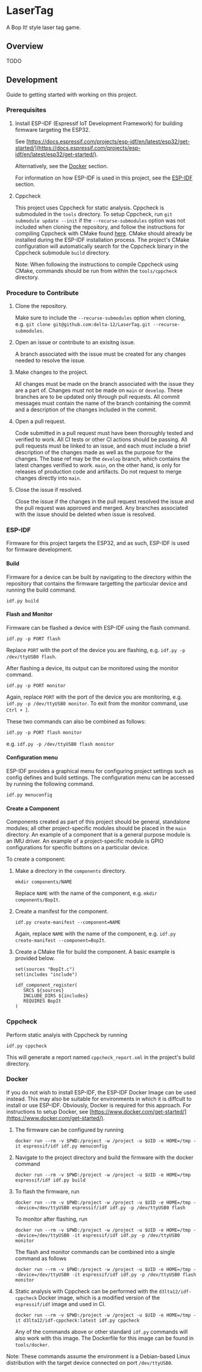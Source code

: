 # LaserTag

A Bop It! style laser tag game.

## Overview

TODO

## Development

Guide to getting started with working on this project.

### Prerequisites

1. Install ESP-IDF (Espressif IoT Development Framework) for building firmware targeting the ESP32.

   See [https://docs.espressif.com/projects/esp-idf/en/latest/esp32/get-started/](https://docs.espressif.com/projects/esp-idf/en/latest/esp32/get-started/).

   Alternatively, see the [Docker](#docker) section.

   For information on how ESP-IDF is used in this project, see the [ESP-IDF](#esp-idf) section.

2. Cppcheck

   This project uses Cppcheck for static analysis. Cppcheck is submoduled in the `tools` directory. To setup Cppcheck, run `git submodule update --init` if the `--recurse-submodules` option was not included when cloning the repository, and follow the instructions for compiling Cppcheck with CMake found [here](https://github.com/danmar/cppcheck/#cmake). CMake should already be installed during the ESP-IDF installation process. The project's CMake configuration will automatically search for the Cppcheck binary in the Cppcheck submodule `build` directory.

   Note: When following the instructions to compile Cppcheck using CMake, commands should be run from within the `tools/cppcheck` directory.

### Procedure to Contribute

1. Clone the repository.

   Make sure to include the `--recurse-submodules` option when cloning, e.g. `git clone git@github.com:delta-12/LaserTag.git --recurse-submodules`.

2. Open an issue or contribute to an exisitng issue.

   A branch associated with the issue must be created for any changes needed to resolve the issue.

3. Make changes to the project.

   All changes must be made on the branch associated with the issue they are a part of. Changes must not be made on `main` or `develop`. These branches are to be updated only through pull requests. All commit messages must contain the name of the branch containing the commit and a description of the changes included in the commit.

4. Open a pull request.

   Code submitted in a pull request must have been thoroughly tested and verified to work. All CI tests or other CI actions should be passing. All pull requests must be linked to an issue, and each must include a brief description of the changes made as well as the purpose for the changes. The base ref may be the `develop` branch, which contains the latest changes verified to work. `main`, on the other hand, is only for releases of production code and artifacts. Do not request to merge changes directly into `main`.

5. Close the issue if resolved.

   Close the issue if the changes in the pull request resolved the issue and the pull request was approved and merged. Any branches associated with the issue should be deleted when issue is resolved.

### ESP-IDF

Firmware for this project targets the ESP32, and as such, ESP-IDF is used for firmware development.

#### Build

Firmware for a device can be built by navigating to the directory within the repository that contains the firmware targetting the particular device and running the build command.

`idf.py build`

#### Flash and Monitor

Firmware can be flashed a device with ESP-IDF using the flash command.

`idf.py -p PORT flash`

Replace `PORT` with the port of the device you are flashing, e.g. `idf.py -p /dev/ttyUSB0 flash`.

After flashing a device, its output can be monitored using the monitor command.

`idf.py -p PORT monitor`

Again, replace `PORT` with the port of the device you are monitoring, e.g. `idf.py -p /dev/ttyUSB0 monitor`. To exit from the monitor command, use `Ctrl + ]`.

These two commands can also be combined as follows:

`idf.py -p PORT flash monitor`

e.g. `idf.py -p /dev/ttyUSB0 flash monitor`

#### Configuration menu

ESP-IDF provides a graphical menu for configuring project settings such as config defines and build settings. The configuration menu can be accessed by running the following command.

`idf.py menuconfig`

#### Create a Component

Components created as part of this project should be general, standalone modules; all other project-specific modules should be placed in the `main` directory. An example of a component that is a general purpose module is an IMU driver. An example of a project-specific module is GPIO configurations for specific buttons on a particular device.

To create a component:

1. Make a directory in the `components` directory.

   `mkdir components/NAME`

   Replace `NAME` with the name of the component, e.g. `mkdir components/BopIt`.

2. Create a manifest for the component.

   `idf.py create-manifest --component=NAME`

   Again, replace `NAME` with the name of the component, e.g. `idf.py create-manifest --component=BopIt`.

3. Create a CMake file for build the component. A basic example is provided below.

   ```
   set(sources "BopIt.c")
   set(includes "include")

   idf_component_register(
      SRCS ${sources}
      INCLUDE_DIRS ${includes}
      REQUIRES BopIt
   )
   ```

### Cppcheck

Perform static analyis with Cppcheck by running

`idf.py cppcheck`

This will generate a report named `cppcheck_report.xml` in the project's build directory.

### Docker

If you do not wish to install ESP-IDF, the ESP-IDF Docker Image can be used instead. This may also be suitable for environments in which it is diffcult to install or use ESP-IDF. Obviously, Docker is required for this approach. For instructions to setup Docker, see [https://www.docker.com/get-started/](https://www.docker.com/get-started/).

1. The firmware can be configured by running

   `docker run --rm -v $PWD:/project -w /project -u $UID -e HOME=/tmp -it espressif/idf idf.py menuconfig`

2. Navigate to the project directory and build the firmware with the docker command

   `docker run --rm -v $PWD:/project -w /project -u $UID -e HOME=/tmp espressif/idf idf.py build`

3. To flash the firmware, run

   `docker run --rm -v $PWD:/project -w /project -u $UID -e HOME=/tmp --device=/dev/ttyUSB0 espressif/idf idf.py -p /dev/ttyUSB0 flash`

   To monitor after flashing, run

   `docker run --rm -v $PWD:/project -w /project -u $UID -e HOME=/tmp --device=/dev/ttyUSB0 -it espressif/idf idf.py -p /dev/ttyUSB0 monitor`

   The flash and monitor commands can be combined into a single command as follows

   `docker run --rm -v $PWD:/project -w /project -u $UID -e HOME=/tmp --device=/dev/ttyUSB0 -it espressif/idf idf.py -p /dev/ttyUSB0 flash monitor`

4. Static analysis with Cppcheck can be performed with the `d3lta12/idf-cppcheck` Docker image, which is a modified version of the `espressif/idf` image and used in CI.

   `docker run --rm -v $PWD:/project -w /project -u $UID -e HOME=/tmp -it d3lta12/idf-cppcheck:latest idf.py cppcheck`

   Any of the commands above or other standard `idf.py` commands will also work with this image. The Dockerfile for this image can be found in `tools/docker`.

Note: These commands assume the environment is a Debian-based Linux distribution with the target device connected on port `/dev/ttyUSB0`.
